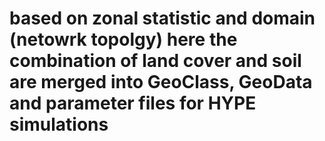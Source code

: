 # based on zonal statistic and domain (netowrk topolgy) here the combination of land cover and soil are merged into GeoClass, GeoData and parameter files for HYPE simulations
